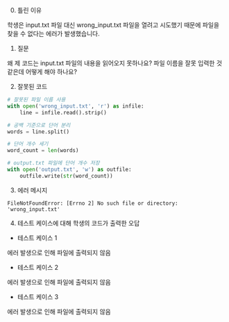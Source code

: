 0. 틀린 이유

학생은 input.txt 파일 대신 wrong_input.txt 파일을 열려고 시도했기 때문에 파일을 찾을 수 없다는 에러가 발생했습니다.

1. 질문

왜 제 코드는 input.txt 파일의 내용을 읽어오지 못하나요? 파일 이름을 잘못 입력한 것 같은데 어떻게 해야 하나요?

2. 잘못된 코드

```python
# 잘못된 파일 이름 사용
with open('wrong_input.txt', 'r') as infile:
    line = infile.read().strip()

# 공백 기준으로 단어 분리
words = line.split()

# 단어 개수 세기
word_count = len(words)

# output.txt 파일에 단어 개수 저장
with open('output.txt', 'w') as outfile:
    outfile.write(str(word_count))
```

3. 에러 메시지

```
FileNotFoundError: [Errno 2] No such file or directory: 'wrong_input.txt'
```

4. 테스트 케이스에 대해 학생의 코드가 출력한 오답

- 테스트 케이스 1

에러 발생으로 인해 파일에 출력되지 않음

- 테스트 케이스 2

에러 발생으로 인해 파일에 출력되지 않음

- 테스트 케이스 3

에러 발생으로 인해 파일에 출력되지 않음